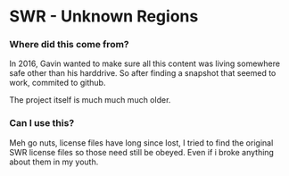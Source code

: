 # SWR - Unknown Regions

### Where did this come from?

In 2016, Gavin wanted to make sure all this content was living somewhere safe other than his harddrive. So after finding a snapshot that seemed to work, commited to github.

The project itself is much much much older.

### Can I use this?

Meh go nuts, license files have long since lost, I tried to find the original SWR license files so those need still be obeyed. Even if i broke anything about them in my youth.

